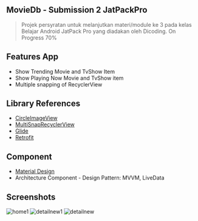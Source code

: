 ## MovieDb - Submission 2 JatPackPro

> Projek persyratan untuk melanjutkan materi/module ke 3 pada kelas Belajar Android JatPack Pro yang diadakan oleh Dicoding.  On Progress 70%

## Features App
* Show Trending Movie and TvShow Item
* Show Playing Now Movie and TvShow item 
* Multiple snapping of RecyclerView 

## Library References
* [CircleImageView](https://github.com/hdodenhof/CircleImageView)
* [MultiSnapRecyclerView](https://github.com/TakuSemba/MultiSnapRecyclerView)
* [Glide](https://github.com/bumptech/glide)
* [Retrofit](https://square.github.io/retrofit/)

## Component
* [Material Design](https://material.io/components)
* Architecture Component - Design Pattern: MVVM, LiveData

## Screenshots
![home1](https://user-images.githubusercontent.com/39579462/88484511-1a839b80-cf99-11ea-8d35-5f3b4d283e2a.jpg) 
![detailnew1](https://user-images.githubusercontent.com/39579462/88497431-880be800-cfea-11ea-8c34-cd477110fff4.jpg)
![detailnew](https://user-images.githubusercontent.com/39579462/88497437-8a6e4200-cfea-11ea-9140-ba0a1ca2c0a2.jpg)
